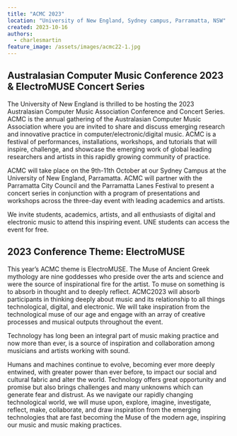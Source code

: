 ```yaml
---
title: "ACMC 2023"
location: "University of New England, Sydney campus, Parramatta, NSW"
created: 2023-10-16
authors: 
  - charlesmartin
feature_image: /assets/images/acmc22-1.jpg
---
```


## Australasian Computer Music Conference 2023 & ElectroMUSE Concert Series

The University of New England is thrilled to be hosting the 2023 Australasian Computer Music Association Conference and Concert Series. ACMC is the annual gathering of the Australasian Computer Music Association where you are invited to share and discuss emerging research and innovative practice in computer/electronic/digital music. ACMC is a festival of performances, installations, workshops, and tutorials that will inspire, challenge, and showcase the emerging work of global leading researchers and artists in this rapidly growing community of practice.

ACMC will take place on the 9th-11th October at our Sydney Campus at the University of New England, Parramatta. ACMC will partner with the Parramatta City Council and the Parramatta Lanes Festival to present a concert series in conjunction with a program of presentations and workshops across the three-day event with leading academics and artists.

We invite students, academics, artists, and all enthusiasts of digital and electronic music to attend this inspiring event. UNE students can access the event for free.

## 2023 Conference Theme: ElectroMUSE

This year’s ACMC theme is ElectroMUSE. The Muse of Ancient Greek mythology are nine goddesses who preside over the arts and science and were the source of inspirational fire for the artist. To muse on something is to absorb in thought and to deeply reflect. ACMC2023 will absorb participants in thinking deeply about music and its relationship to all things technological, digital, and electronic. We will take inspiration from the technological muse of our age and engage with an array of creative processes and musical outputs throughout the event.

Technology has long been an integral part of music making practice and now more than ever, is a source of inspiration and collaboration among musicians and artists working with sound.

Humans and machines continue to evolve, becoming ever more deeply entwined, with greater power than ever before, to impact our social and cultural fabric and alter the world. Technology offers great opportunity and promise but also brings challenges and many unknowns which can generate fear and distrust. As we navigate our rapidly changing technological world, we will muse upon, explore, imagine, investigate, reflect, make, collaborate, and draw inspiration from the emerging technologies that are fast becoming the Muse of the modern age, inspiring our music and music making practices.
